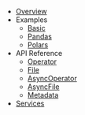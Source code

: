 - [Overview](index.md)
- Examples
    - [Basic](examples/basic.ipynb)
    - [Pandas](examples/pandas.ipynb)
    - [Polars](examples/polars.ipynb)
- API Reference
    - [Operator](api/operator.md)
    - [File](api/file.md)
    - [AsyncOperator](api/async_operator.md)
    - [AsyncFile](api/async_file.md)
    - [Metadata](api/metadata.md)
- [Services](services/)

